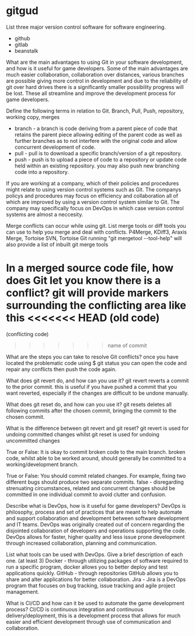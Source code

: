 # gitgud
 
List three major version control software for software engineering.
- github
- gitlab
- beanstalk

What are the main advantages to using Git in your software development, and how is it useful for game developers.
Some of the main advantages are much easier collaboration, collaboration over distances, various branches are possible giving more control in development and due to the reliability of git over hard drives there is a significantly smaller possibility progress will be lost. These all streamline and improve the development process for game developers.

Define the following terms in relation to Git. Branch, Pull, Push, repository, working copy, merges
- branch - a branch is code deriving from a parent piece of code that retains the parent piece allowing editing of the parent code as well as further branches as to not interfere with the original code and allow concurrent development of code.
- pull - pull is to download a specific branch/version of a git repository.
- push - push is to upload a piece of code to a repository or update code held within an existing repository. you may also push new  branching code into a repository.

If you are working at a company, which of their policies and procedures might relate to using version control systems such as Git.
The companys policys and procedures may focus on efficiency and collaboration all of which are improved by using a version control system similar to Git. The company may specifically focus on DevOps in which case version control systems are almost a neccesity.

Merge conflicts can occur while using git. List merge tools or diff tools you can use to help you merge and deal with conflicts.
P4Merge, KDiff3, Araxis Merge, Tortoise SVN, Tortoise Git
running "git mergetool --tool-help" will also provide a list of inbuilt git merge tools

In a merged source code file, how does Git let you know there is a conflict?
git will provide markers surrounding the conflicting area like this
<<<<<<< HEAD
(old code)
=======
(conflicting code)
>>>>>>> name of commit

What are the steps you can take to resolve Git conflicts?
once you have located the problematic code using $ git status you can open the code and repair any conflicts then push the code again.

What does git revert do, and how can you use it?
git revert reverts a commit to the prior commit. this is useful if you have pushed a commit that you want reverted, especially if the changes are difficult to be undone manually.

What does git reset do, and how can you use it? 
git resets deletes all following commits after the chosen commit, bringing the commit to the chosen commit.

What is the difference between git revert and git reset?
git revert is used for undoing committed changes whilst git reset is used for undoing uncommitted changes

True or False: It is okay to commit broken code to the main branch.
broken code, whilst able to be worked around, should generally be committed to a working/development branch.

True or False: You should commit related changes. For example, fixing two different bugs should produce two separate commits.
false - disregarding strenuating circumstances, related and concurrent changes should be committed in one individual commit to avoid clutter and confusion.

Describe what is DevOps, how is it useful for game developers?
DevOps is philosophy, process and set of practices that are meant to help automate and support collaboration and development between software development and IT teams. DevOps was originally created out of concern regarding the disjointed collaboration of developers and operations supporting the code. DevOps allows for faster, higher quality and less issue prone development through increased collaboration, planning and communication. 

List what tools can be used with DevOps. Give a brief description of each one. (at least 3)
Docker - through utilizing packages of software required to run a specific program, docker allows you to better deploy and test applications quickly.
GitHub - through repositories GitHub allows you to share and alter applications for better collaboration.
Jira - Jira is a DevOps program that focuses on bug tracking, issue tracking and agile project management.

What is CI/CD and how can it be used to automate the game development process?
CI/CD is continuous integration and continuous delivery/deployment, this is a development process that allows for much easier and efficient development through use of communication and collaboration.
